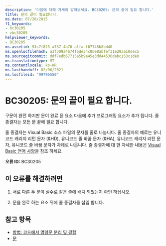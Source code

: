 ```yaml
---
description: '다음에 대해 자세히 알아보세요. BC30205: 문의 끝이 필요 합니다.'
title: 문의 끝이 필요합니다.
ms.date: 07/20/2015
f1_keywords:
- bc30205
- vbc30205
helpviewer_keywords:
- BC30205
ms.assetid: 53c7f825-a737-4b76-a1fa-f67745b8bd40
ms.openlocfilehash: a3f309a4674f6de34c0be8abfef31e293a10dec5
ms.sourcegitcommit: ddf7edb67715a5b9a45e3dd44536dabc153c1de0
ms.translationtype: MT
ms.contentlocale: ko-KR
ms.lasthandoff: 02/06/2021
ms.locfileid: "99796550"
---
```

# <a name="bc30205-end-of-statement-expected"></a>BC30205: 문의 끝이 필요 합니다.

구문이 완전 하지만 문이 완료 된 요소 다음에 추가 프로그래밍 요소가 추가 됩니다. 줄 종결자는 모든 문 끝에 필요 합니다.

 줄 종결자는 Visual Basic 소스 파일의 문자를 줄로 나눕니다. 줄 종결자의 예로는 유니코드 캐리지 리턴 문자 (&HD), 유니코드 줄 바꿈 문자 (&HA), 유니코드 캐리지 리턴 문자, 유니코드 줄 바꿈 문자가 차례로 나옵니다. 줄 종결자에 대 한 자세한 내용은 [Visual Basic 언어 사양](~/_vblang/spec/lexical-grammar.md#line-terminators)을 참조 하세요.

 **오류 ID:** BC30205

## <a name="to-correct-this-error"></a>이 오류를 해결하려면

1. 서로 다른 두 문이 실수로 같은 줄에 배치 되었는지 확인 하십시오.

2. 문을 완료 하는 요소 뒤에 줄 종결자를 삽입 합니다.

## <a name="see-also"></a>참고 항목

- [방법: 코드에서 명령문 분리 및 결합](../../programming-guide/program-structure/how-to-break-and-combine-statements-in-code.md)
- [문](../../programming-guide/language-features/statements.md)

